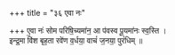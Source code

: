+++
title = "३६ एवा नः"

+++
ए॒वा नः॑ सोम परिषि॒च्यमा॑न॒ आ प॑वस्व पू॒यमा॑नः स्व॒स्ति ।  
इन्द्र॒मा वि॑श बृह॒ता रवे॑ण व॒र्धया॒ वाचं॑ ज॒नया॒ पुरं॑धिम् ॥